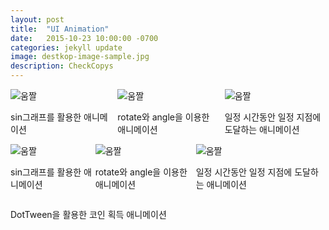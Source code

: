 ```yaml
---
layout: post
title:  "UI Animation"
date:   2015-10-23 10:00:00 -0700
categories: jekyll update
image: destkop-image-sample.jpg
description: CheckCopys
---
```


<div style="display: flex; flex-direction: row; ">
  <div style="flex: 1; flex-direction: column;">
    <img src="https://github.com/vhswo/vhswo.github.io/assets/39188197/0bd4af71-c008-431d-8be5-e665131bb8cb" alt="움짤">
    <p>sin그래프를 활용한 애니메이션</p>
  </div>
  <div style="margin-right: 10px;"></div>
  <div style="flex: 1; flex-direction: column;">
    <img src="https://github.com/vhswo/vhswo.github.io/assets/39188197/0bd4af71-c008-431d-8be5-e665131bb8cb" alt="움짤">
    <p>rotate와 angle을 이용한 애니메이션</p>
  </div>
   <div style="margin-right: 10px;"></div>
    <div style="flex: 1; flex-direction: column;">
    <img src="https://github.com/vhswo/vhswo.github.io/assets/39188197/0bd4af71-c008-431d-8be5-e665131bb8cb" alt="움짤">
    <p>일정 시간동안 일정 지점에 도달하는 애니메이션</p>
  </div>
</div>

<div style="display: flex; flex-direction: row; style=margin-right: 10px;">
  <div style="display: flex; flex-direction: column;">
    <img src="https://github.com/vhswo/vhswo.github.io/assets/39188197/0bd4af71-c008-431d-8be5-e665131bb8cb" alt="움짤">
    <p>sin그래프를 활용한 애니메이션</p>
  </div>  
  <div style="display: flex; flex-direction: column;">
    <img src="https://github.com/vhswo/vhswo.github.io/assets/39188197/0bd4af71-c008-431d-8be5-e665131bb8cb" alt="움짤">
    <p>rotate와 angle을 이용한 애니메이션</p>
  </div>

  <div style="display: flex; flex-direction: column;">
    <img src="https://github.com/vhswo/vhswo.github.io/assets/39188197/0bd4af71-c008-431d-8be5-e665131bb8cb" alt="움짤">
    <p>일정 시간동안 일정 지점에 도달하는 애니메이션</p>
  </div>
</div>


DotTween을 활용한 코인 획득 애니메이션
